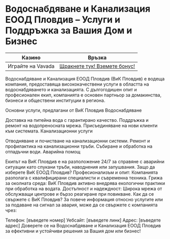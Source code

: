 # Водоснабдяване и Канализация ЕООД Пловдив – Услуги и Поддръжка за Вашия Дом и Бизнес
| Казино                   | Връзка                                                                                         |
|--------------------------|------------------------------------------------------------------------------------------------|
| Играйте на Vavada        | [Щракнете тук! Вземете бонус!](https://partnervavadarv.com/?promo=664c53c2-c126-47df-a9b6-e93726155fae&target=register) |

Водоснабдяване и Канализация ЕООД Пловдив (ВиК Пловдив) е водеща компания, предоставяща висококачествени услуги в областта на водоснабдяването и канализацията. С дългогодишен опит и професионален екип, компанията е основен партньор за домакинства, бизнеси и обществени институции в региона.

Основни услуги, предлагани от ВиК Пловдив
Водоснабдяване

Доставка на питейна вода с гарантирано качество.
Поддръжка и ремонт на водопреносната мрежа.
Присъединяване на нови клиенти към системата.
Канализационни услуги

Отводняване и почистване на канализационни системи.
Ремонт и профилактика на канализационни тръби.
Събиране и обработка на отпадъчни води.
Аварийна помощ

Екипът на ВиК Пловдив е на разположение 24/7 за справяне с аварийни ситуации като спукани тръби, наводнения или запушвания.
Защо да изберете ВиК ЕООД Пловдив?
Професионализъм и опит: Компанията разполага с квалифицирани специалисти и съвременна техника.
Грижа за околната среда: ВиК Пловдив активно внедрява екологични практики при обработка на водата.
Достъпност и надеждност: Широка мрежа от обслужващи центрове и бързо реагиране при повикване.
Как да се свържете с ВиК Пловдив?
За повече информация относно услугите или за подаване на сигнал за авария, може да се свържете с компанията чрез:

Телефон: [въведете номер]
Уебсайт: [въведете линк]
Адрес: [въведете адрес]
Доверете се на Водоснабдяване и Канализация ЕООД Пловдив за ефективни и устойчиви решения за Вашия дом или бизнес!







